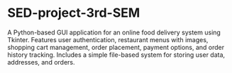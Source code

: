 # SED-project-3rd-SEM
A Python-based GUI application for an online food delivery system using Tkinter. Features user authentication, restaurant menus with images, shopping cart management, order placement, payment options, and order history tracking. Includes a simple file-based system for storing user data, addresses, and orders.
